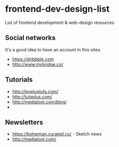 # frontend-dev-design-list
List of frontend development &amp; web-design resources

## Social networks
It's a good idea to have an account in this sites.
* https://dribbble.com
* http://www.mybridge.co/

## Tutorials
* http://leveluptuts.com/
* http://tutsplus.com/
* http://medialoot.com/blog/
* 
## Newsletters
* https://bohemian.curated.co/ - Sketch news
* http://medialoot.com/
